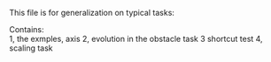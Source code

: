 This file is for generalization on typical tasks: 

Contains:  
1,  the exmples, axis 
2,  evolution in the obstacle task 
3   shortcut test
4,  scaling task          
